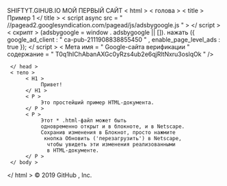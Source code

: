 SHIFTYT.GIHUB.IO
МОЙ ПЕРВЫЙ САЙТ
< html >
     < голова >
< title >
  Пример 1 
          </ title >
< script  async  src = " //pagead2.googlesyndication.com/pagead/js/adsbygoogle.js " > </ script >
< скрипт >
     (adsbygoogle =  window . adsbygoogle  || []). нажать ({
          google_ad_client :  " ca-pub-2111908838855450 " ,
          enable_page_level_ads :  true
     });
</ script >
< Мета  имя = " Google-сайта верификации "  содержание = " T0q1hIChAbanAXGc0yRzs4ub2e6qjRltNxru3oslqOk " />

     </ head >
     < тело >
          < H1 >
               Привет! 
          </ H1 >
          < P >
               Это простейший пример HTML-документа. 
          </ P >
          < P >
               Этот * .html-файл может быть 
			   одновременно открыт и в блокноте, и в Netscape. 
			   Сохранив изменения в Блокнот, просто нажмите
			    кнопка Обновить ('перезагрузить') в Netscape,
				 чтобы увидеть эти изменения реализованными 
				 в HTML-документе. 
          </ P >
     </ body >
</ html >
© 2019 GitHub , Inc.
